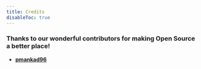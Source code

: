 ```yaml
---
title: Credits
disableToc: true
---
```


### Thanks to our wonderful contributors <i class="fas fa-heart"></i> for making Open Source a better place!

* [**pmankad96**](https://github.com/pmankad96)

<!---
note: change the url to match the new repo... using old repo as an example placeholder
--->
